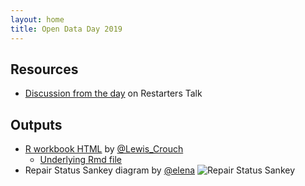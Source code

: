 ```yaml
---
layout: home
title: Open Data Day 2019
---
```


## Resources
- [Discussion from the day](https://talk.restarters.net/t/opendataday-lets-explore-data-on-computer-repairs/1130/) on Restarters Talk

## Outputs
- [R workbook HTML](/opendataday2019/restart_open_data_day.html) by [@Lewis_Crouch](https://talk.restarters.net/u/lewis_crouch/)
  - [Underlying Rmd file](https://github.com/TheRestartProject/DataAnalytics/blob/master/opendataday2019/restart_open_data_day.Rmd)
- Repair Status Sankey diagram by [@elena](https://talk.restarters.net/u/elena/) ![Repair Status Sankey](/assets/img/elena_repairstatus_sankey.png)
